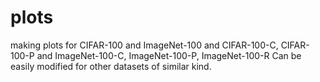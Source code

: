 # plots
making plots for CIFAR-100 and ImageNet-100
and CIFAR-100-C, CIFAR-100-P and ImageNet-100-C, ImageNet-100-P, ImageNet-100-R
Can be easily modified for other datasets of similar kind.
